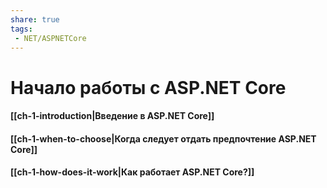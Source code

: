 ```yaml
---
share: true
tags:
 - NET/ASPNETCore
---
```

# Начало работы с ASP.NET Core
#### [[ch-1-introduction|Введение в ASP.NET Core]]
#### [[ch-1-when-to-choose|Когда следует отдать предпочтение ASP.NET Core]]
#### [[ch-1-how-does-it-work|Как работает ASP.NET Core?]]